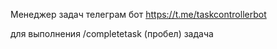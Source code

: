 Менеджер задач телеграм бот    https://t.me/taskcontrollerbot

для выполнения /completetask (пробел) задача
